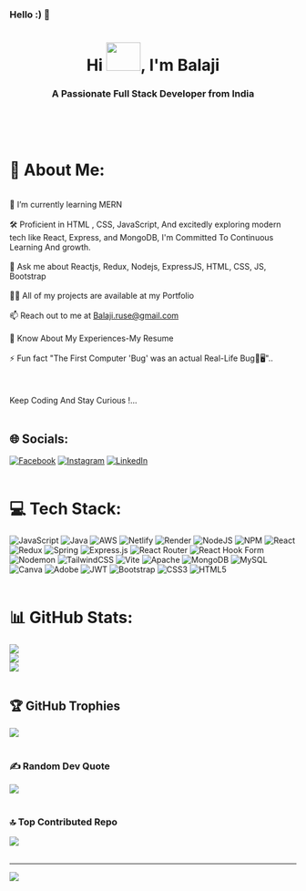 ### Hello :) 👋 

<h1 align="center">Hi <img width="60" height="50" src="https://raw.githubusercontent.com/MartinHeinz/MartinHeinz/master/wave.gif"/>, I'm Balaji</h1>
<h3 align="center">A Passionate Full Stack Developer from India</h3> <br><br><br>


# 💫 About Me:
<br>🌱 I’m currently learning MERN <br><br>  🛠️ Proficient in HTML , CSS, JavaScript, And excitedly exploring modern tech like React, Express, and MongoDB, I'm Committed To Continuous Learning And growth. <br><br> 💬 Ask me about Reactjs, Redux, Nodejs, ExpressJS, HTML, CSS, JS, Bootstrap  <br><br>  👨‍💻 All of my projects are available at my Portfolio  <br><br>  📫 Reach out to me at  Balaji.ruse@gmail.com<br><br>📄 Know About My Experiences-My Resume  <br><br>  ⚡ Fun fact "The First Computer 'Bug' was an actual Real-Life Bug🤔🖥".. <br><br><br><br>Keep Coding And Stay Curious !...<br><br>



## 🌐 Socials:
[![Facebook](https://img.shields.io/badge/Facebook-%231877F2.svg?logo=Facebook&logoColor=white)](https://facebook.com/https://www.facebook.com/jilla.balaji.3766) [![Instagram](https://img.shields.io/badge/Instagram-%23E4405F.svg?logo=Instagram&logoColor=white)](https://www.instagram.com/shadow.ruse/?hl=en) [![LinkedIn](https://img.shields.io/badge/LinkedIn-%230077B5.svg?logo=linkedin&logoColor=white)](https://linkedin.com/in/https://www.linkedin.com/in/balaji-n-7285451b8/) <br><br>



# 💻 Tech Stack:
![JavaScript](https://img.shields.io/badge/javascript-%23323330.svg?style=for-the-badge&logo=javascript&logoColor=%23F7DF1E) ![Java](https://img.shields.io/badge/java-%23ED8B00.svg?style=for-the-badge&logo=openjdk&logoColor=white) ![AWS](https://img.shields.io/badge/AWS-%23FF9900.svg?style=for-the-badge&logo=amazon-aws&logoColor=white) ![Netlify](https://img.shields.io/badge/netlify-%23000000.svg?style=for-the-badge&logo=netlify&logoColor=#00C7B7) ![Render](https://img.shields.io/badge/Render-%46E3B7.svg?style=for-the-badge&logo=render&logoColor=white) ![NodeJS](https://img.shields.io/badge/node.js-6DA55F?style=for-the-badge&logo=node.js&logoColor=white) ![NPM](https://img.shields.io/badge/NPM-%23CB3837.svg?style=for-the-badge&logo=npm&logoColor=white) ![React](https://img.shields.io/badge/react-%2320232a.svg?style=for-the-badge&logo=react&logoColor=%2361DAFB) ![Redux](https://img.shields.io/badge/redux-%23593d88.svg?style=for-the-badge&logo=redux&logoColor=white) ![Spring](https://img.shields.io/badge/spring-%236DB33F.svg?style=for-the-badge&logo=spring&logoColor=white) ![Express.js](https://img.shields.io/badge/express.js-%23404d59.svg?style=for-the-badge&logo=express&logoColor=%2361DAFB) ![React Router](https://img.shields.io/badge/React_Router-CA4245?style=for-the-badge&logo=react-router&logoColor=white) ![React Hook Form](https://img.shields.io/badge/React%20Hook%20Form-%23EC5990.svg?style=for-the-badge&logo=reacthookform&logoColor=white) ![Nodemon](https://img.shields.io/badge/NODEMON-%23323330.svg?style=for-the-badge&logo=nodemon&logoColor=%BBDEAD) ![TailwindCSS](https://img.shields.io/badge/tailwindcss-%2338B2AC.svg?style=for-the-badge&logo=tailwind-css&logoColor=white) ![Vite](https://img.shields.io/badge/vite-%23646CFF.svg?style=for-the-badge&logo=vite&logoColor=white) ![Apache](https://img.shields.io/badge/apache-%23D42029.svg?style=for-the-badge&logo=apache&logoColor=white) ![MongoDB](https://img.shields.io/badge/MongoDB-%234ea94b.svg?style=for-the-badge&logo=mongodb&logoColor=white) ![MySQL](https://img.shields.io/badge/mysql-%2300000f.svg?style=for-the-badge&logo=mysql&logoColor=white) ![Canva](https://img.shields.io/badge/Canva-%2300C4CC.svg?style=for-the-badge&logo=Canva&logoColor=white) ![Adobe](https://img.shields.io/badge/adobe-%23FF0000.svg?style=for-the-badge&logo=adobe&logoColor=white) ![JWT](https://img.shields.io/badge/JWT-black?style=for-the-badge&logo=JSON%20web%20tokens) ![Bootstrap](https://img.shields.io/badge/bootstrap-%238511FA.svg?style=for-the-badge&logo=bootstrap&logoColor=white) ![CSS3](https://img.shields.io/badge/css3-%231572B6.svg?style=for-the-badge&logo=css3&logoColor=white) ![HTML5](https://img.shields.io/badge/html5-%23E34F26.svg?style=for-the-badge&logo=html5&logoColor=white)  <br><br>


# 📊 GitHub Stats:
![](https://github-readme-stats.vercel.app/api?username=BalajiRuse&theme=dark&hide_border=false&include_all_commits=false&count_private=false)<br/>
![](https://github-readme-streak-stats.herokuapp.com/?user=BalajiRuse&theme=dark&hide_border=false)<br/>
![](https://github-readme-stats.vercel.app/api/top-langs/?username=BalajiRuse&theme=dark&hide_border=false&include_all_commits=false&count_private=false&layout=compact) <br><br>


## 🏆 GitHub Trophies
![](https://github-profile-trophy.vercel.app/?username=BalajiRuse&theme=radical&no-frame=false&no-bg=true&margin-w=4)  <br><br>


### ✍️ Random Dev Quote
![](https://quotes-github-readme.vercel.app/api?type=horizontal&theme=radical) <br><br>


### 🔝 Top Contributed Repo
![](https://github-contributor-stats.vercel.app/api?username=BalajiRuse&limit=5&theme=dark&combine_all_yearly_contributions=true) <br><br>


---
[![](https://visitcount.itsvg.in/api?id=BalajiRuse&icon=0&color=0)](https://visitcount.itsvg.in) 

<!-- Proudly created with GPRM ( https://gprm.itsvg.in ) -->
